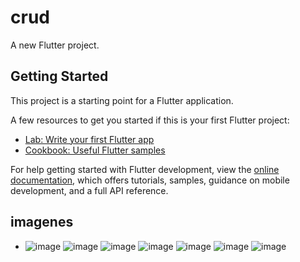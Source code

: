 # crud

A new Flutter project.

## Getting Started

This project is a starting point for a Flutter application.

A few resources to get you started if this is your first Flutter project:

- [Lab: Write your first Flutter app](https://docs.flutter.dev/get-started/codelab)
- [Cookbook: Useful Flutter samples](https://docs.flutter.dev/cookbook)

For help getting started with Flutter development, view the
[online documentation](https://docs.flutter.dev/), which offers tutorials,
samples, guidance on mobile development, and a full API reference.
## imagenes
- ![image](https://github.com/MAOMOrtega15/UIII-act3-0520/assets/143548416/ecd49963-ebab-4e27-935f-dab1947624a8) ![image](https://github.com/MAOMOrtega15/UIII-act3-0520/assets/143548416/bd90c973-749c-4865-a4f9-c8185d64bfe0) ![image](https://github.com/MAOMOrtega15/UIII-act3-0520/assets/143548416/85291791-72ea-4d86-b087-8b32b4a0b759) ![image](https://github.com/MAOMOrtega15/UIII-act3-0520/assets/143548416/3577082e-631e-4e1f-b5af-0016a7c44ee7) ![image](https://github.com/MAOMOrtega15/UIII-act3-0520/assets/143548416/31f04df1-ecdf-4d18-82cd-d6c27066be37) ![image](https://github.com/MAOMOrtega15/UIII-act3-0520/assets/143548416/783449fd-4bfb-4ac2-a60e-590f243bdbf3) ![image](https://github.com/MAOMOrtega15/UIII-act3-0520/assets/143548416/a5d7766b-bcbf-4a25-8708-c8553009d542)







